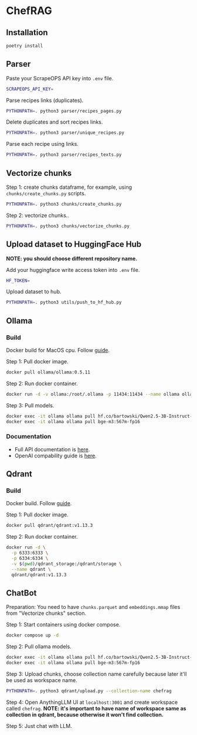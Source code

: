 # ChefRAG
## Installation
```bash
poetry install
```

## Parser
Paste your ScrapeOPS API key into `.env` file.
```bash
SCRAPEOPS_API_KEY=
```

Parse recipes links (duplicates).
```bash
PYTHONPATH=. python3 parser/recipes_pages.py
```

Delete duplicates and sort recipes links.
```bash
PYTHONPATH=. python3 parser/unique_recipes.py
```

Parse each recipe using links.
```bash
PYTHONPATH=. python3 parser/recipes_texts.py
```

## Vectorize chunks
Step 1: create chunks dataframe, for example, using `chunks/create_chunks.py` scripts.
```bash
PYTHONPATH=. python3 chunks/create_chunks.py
```

Step 2: vectorize chunks..
```bash
PYTHONPATH=. python3 chunks/vectorize_chunks.py
```

## Upload dataset to HuggingFace Hub
**NOTE: you should choose different repository name.**

Add your huggingface write access token into `.env` file.
```bash
HF_TOKEN=
```

Upload dataset to hub.
```bash
PYTHONPATH=. python3 utils/push_to_hf_hub.py
```

## Ollama
### Build
Docker build for MacOS cpu. Follow [guide](https://ollama.com/blog/ollama-is-now-available-as-an-official-docker-image).

Step 1: Pull docker image.
```bash
docker pull ollama/ollama:0.5.11
```

Step 2: Run docker container.
```bash
docker run -d -v ollama:/root/.ollama -p 11434:11434 --name ollama ollama/ollama:0.5.11
```

Step 3: Pull models.
```bash
docker exec -it ollama ollama pull hf.co/bartowski/Qwen2.5-3B-Instruct-GGUF:Q4_K_M
docker exec -it ollama ollama pull bge-m3:567m-fp16
```

### Documentation
- Full API documentation is [here](https://github.com/ollama/ollama/blob/main/docs/api.md).
- OpenAI compability guide is [here](https://ollama.com/blog/openai-compatibility).

## Qdrant
### Build
Docker build. Follow [guide](https://qdrant.tech/documentation/guides/installation/#docker).

Step 1: Pull docker image.
```bash
docker pull qdrant/qdrant:v1.13.3
```

Step 2: Run docker container.
```bash
docker run -d \
  -p 6333:6333 \
  -p 6334:6334 \
  -v $(pwd)/qdrant_storage:/qdrant/storage \
  --name qdrant \
  qdrant/qdrant:v1.13.3
```

## ChatBot
Preparation: You need to have `chunks.parquet` and `embeddings.mmap` files from "Vectorize chunks" section.

Step 1: Start containers using docker compose.
```bash
docker compose up -d
```

Step 2: Pull ollama models.
```bash
docker exec -it ollama ollama pull hf.co/bartowski/Qwen2.5-3B-Instruct-GGUF:Q4_K_M
docker exec -it ollama ollama pull bge-m3:567m-fp16
```

Step 3: Upload chunks, choose collection name carefully because later it'll be used as workspace name.
```bash
PYTHONPATH=. python3 qdrant/upload.py --collection-name chefrag
```

Step 4: Open AnythingLLM UI at `localhost:3001` and create workspace called `chefrag`.
**NOTE: it's important to have name of workspace same as collection in qdrant, because otherwise it won't find collection.**

Step 5: Just chat with LLM.
